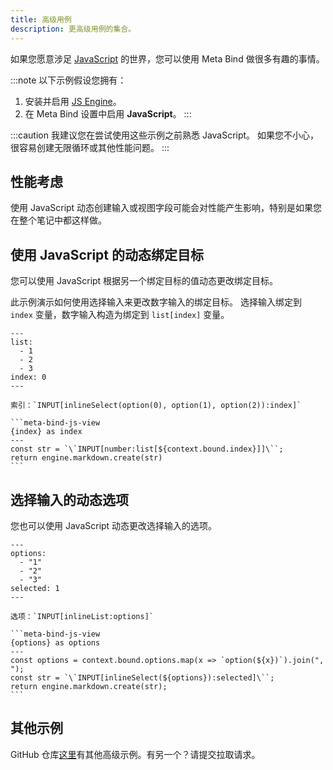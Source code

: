 ```yaml
---
title: 高级用例
description: 更高级用例的集合。
---
```


如果您愿意涉足 [JavaScript](https://developer.mozilla.org/en-US/docs/Learn/JavaScript) 的世界，您可以使用 Meta Bind 做很多有趣的事情。

:::note
以下示例假设您拥有：

1. 安装并启用 [JS Engine](https://github.com/mProjectsCode/obsidian-js-engine-plugin)。
2. 在 Meta Bind 设置中启用 **JavaScript**。
:::

:::caution
我建议您在尝试使用这些示例之前熟悉 JavaScript。
如果您不小心，很容易创建无限循环或其他性能问题。
:::

## 性能考虑

使用 JavaScript 动态创建输入或视图字段可能会对性能产生影响，特别是如果您在整个笔记中都这样做。

## 使用 JavaScript 的动态绑定目标

您可以使用 JavaScript 根据另一个绑定目标的值动态更改绑定目标。

此示例演示如何使用选择输入来更改数字输入的绑定目标。
选择输入绑定到 `index` 变量，数字输入构造为绑定到 `list[index]` 变量。

````custom_markdown
---
list:
  - 1
  - 2
  - 3
index: 0
---

索引：`INPUT[inlineSelect(option(0), option(1), option(2)):index]`

```meta-bind-js-view
{index} as index
---
const str = `\`INPUT[number:list[${context.bound.index}]]\``;
return engine.markdown.create(str)
```
````

## 选择输入的动态选项

您也可以使用 JavaScript 动态更改选择输入的选项。

````custom_markdown
---
options:
  - "1"
  - "2"
  - "3"
selected: 1
---

选项：`INPUT[inlineList:options]`

```meta-bind-js-view
{options} as options
---
const options = context.bound.options.map(x => `option(${x})`).join(", ");
const str = `\`INPUT[inlineSelect(${options}):selected]\``;
return engine.markdown.create(str);
```
````

## 其他示例

GitHub 仓库[这里](https://github.com/mProjectsCode/obsidian-meta-bind-plugin/tree/release/exampleVault/Advanced%20Examples)有其他高级示例。有另一个？请提交拉取请求。